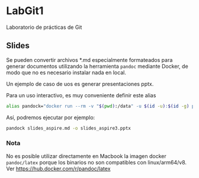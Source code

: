 # LabGit1
Laboratorio de prácticas de Git


## Slides
Se pueden convertir archivos *.md especialmente formateados para generar documentos utilizando la herramienta ```pandoc``` mediante Docker, de modo que no es necesario instalar nada en local.

Un ejemplo de caso de uos es generar presentaciones pptx.

Para un uso interactivo, es muy conveniente definir este alias

```zsh
alias pandock="docker run --rm -v "$(pwd):/data" -u $(id -u):$(id -g) pandoc/core"
```

Así, podremos ejecutar por ejemplo:

```zsh
pandock slides_aspire.md -o slides_aspire3.pptx
```

### Nota

No es posible utilizar directamente en Macbook la imagen docker ```pandoc/latex``` porque los binarios no son compatibles con linux/arm64/v8. Ver https://hub.docker.com/r/pandoc/latex